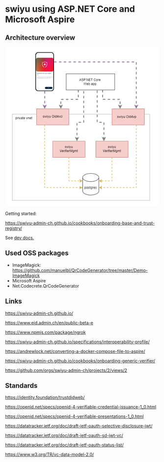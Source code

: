 # swiyu using ASP.NET Core and Microsoft Aspire

## Architecture overview

![Architecture](https://github.com/swiss-ssi-group/swiyu-aspire-aspnetcore/blob/main/images/overview.drawio.png)

Getting started:

https://swiyu-admin-ch.github.io/cookbooks/onboarding-base-and-trust-registry/

See [dev docs.](DEV.md)

## Used OSS packages

- ImageMagick: https://github.com/manuelbl/QrCodeGenerator/tree/master/Demo-ImageMagick
- Microsoft Aspire
- Net.Codecrete.QrCodeGenerator

## Links

https://swiyu-admin-ch.github.io/

https://www.eid.admin.ch/en/public-beta-e

https://www.npmjs.com/package/ngrok

https://swiyu-admin-ch.github.io/specifications/interoperability-profile/

https://andrewlock.net/converting-a-docker-compose-file-to-aspire/

https://swiyu-admin-ch.github.io/cookbooks/onboarding-generic-verifier/

https://github.com/orgs/swiyu-admin-ch/projects/2/views/2

## Standards

https://identity.foundation/trustdidweb/

https://openid.net/specs/openid-4-verifiable-credential-issuance-1_0.html

https://openid.net/specs/openid-4-verifiable-presentations-1_0.html

https://datatracker.ietf.org/doc/draft-ietf-oauth-selective-disclosure-jwt/

https://datatracker.ietf.org/doc/draft-ietf-oauth-sd-jwt-vc/

https://datatracker.ietf.org/doc/draft-ietf-oauth-status-list/

https://www.w3.org/TR/vc-data-model-2.0/

